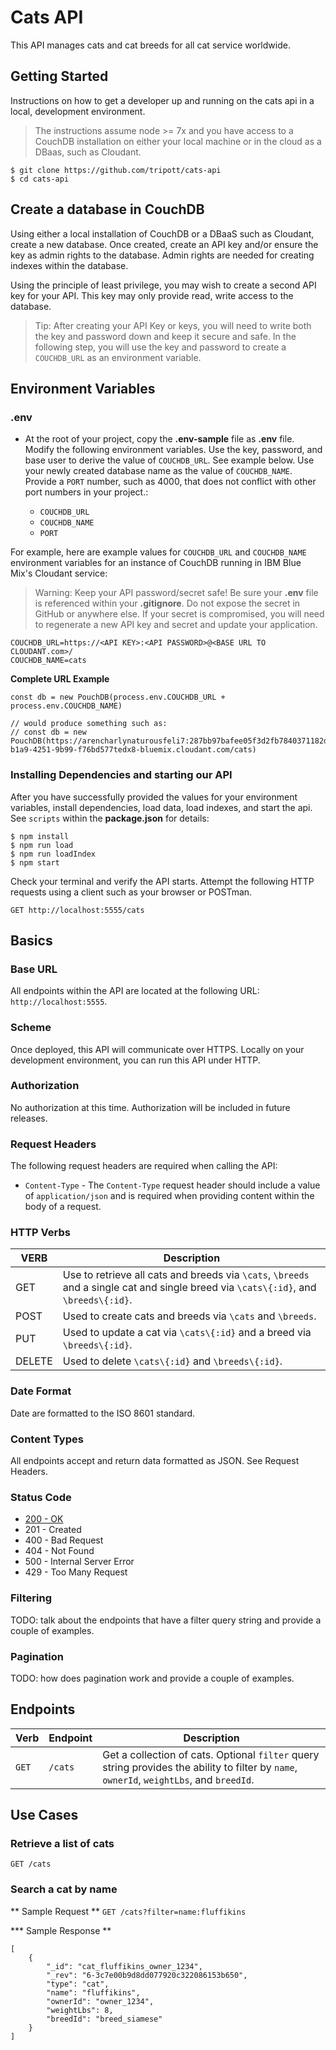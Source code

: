 # Cats API

This API manages cats and cat breeds for all cat service worldwide.

## Getting Started

Instructions on how to get a developer up and running on the cats api in a local, development environment.

> The instructions assume node >= 7x and you have access to a CouchDB installation on either your local machine or in the cloud as a DBaas, such as Cloudant.

```
$ git clone https://github.com/tripott/cats-api
$ cd cats-api
```

## Create a database in CouchDB

Using either a local installation of CouchDB or a DBaaS such as Cloudant, create a new database.  Once created, create an API key and/or ensure the key as admin rights to the database.  Admin rights are needed for creating indexes within the database.  

Using the principle of least privilege, you may wish to create a second API key for your API.  This key may only provide read, write access to the database.  

> Tip: After creating your API Key or keys, you will need to write both the key and password down and keep it secure and safe.  In the following step, you will use the key and password to create a `COUCHDB_URL` as an environment variable.

## Environment Variables

### **.env**

- At the root of your project, copy the **.env-sample** file as **.env** file.  Modify the following environment variables.  Use the key, password, and base user to derive the value of `COUCHDB_URL`.  See example below.  Use your newly created database name as the value of `COUCHDB_NAME`.  Provide a `PORT` number, such as 4000, that does not conflict with other port numbers in your project.:

  - `COUCHDB_URL`
  - `COUCHDB_NAME`
  - `PORT`

For example, here are example values for `COUCHDB_URL` and `COUCHDB_NAME` environment variables for an instance of CouchDB running in IBM Blue Mix's Cloudant service:

> Warning:  Keep your API password/secret safe!  Be sure your **.env** file is referenced within your **.gitignore**.  Do not expose the secret in GitHub or anywhere else.  If your secret is compromised, you will need to regenerate a new API key and secret and update your application.

```
COUCHDB_URL=https://<API KEY>:<API PASSWORD>@<BASE URL TO CLOUDANT.com>/
COUCHDB_NAME=cats
```

**Complete URL Example**

```
const db = new PouchDB(process.env.COUCHDB_URL + process.env.COUCHDB_NAME)

// would produce something such as:
// const db = new PouchDB(https://arencharlynaturousfeli7:287bb97bafee05f3d2fb7840371182d3d2534red@90629927-b1a9-4251-9b99-f76bd577tedx8-bluemix.cloudant.com/cats)

```

### Installing Dependencies and starting our API

After you have successfully provided the values for your environment variables, install dependencies, load data, load indexes, and start the api.  See `scripts` within the **package.json** for details:

```
$ npm install
$ npm run load
$ npm run loadIndex
$ npm start
```

Check your terminal and verify the API starts.  Attempt the following HTTP requests using a client such as your browser or POSTman.

```
GET http://localhost:5555/cats
```

## Basics

### Base URL

All endpoints within the API are located at the following URL: `http://localhost:5555`.


### Scheme

Once deployed, this API will communicate over HTTPS.  Locally on your development environment, you can run this API under HTTP.

### Authorization

No authorization at this time.  Authorization will be included in future releases.

### Request Headers

The following request headers are required when calling the API:

- `Content-Type` - The `Content-Type` request header should include a value of `application/json` and is required when providing content within the body of a request.


### HTTP Verbs

VERB     | Description
-------- | ----------------------------
GET      | Use to retrieve all cats and breeds via `\cats`, `\breeds` and a single cat and single breed via `\cats\{:id}`, and `\breeds\{:id}`.
POST     | Used to create cats and breeds via `\cats` and `\breeds`.
PUT      | Used to update a cat via `\cats\{:id}` and a breed via `\breeds\{:id}`.
DELETE   | Used to delete `\cats\{:id}` and `\breeds\{:id}`.

### Date Format

Date are formatted to the ISO 8601 standard.

### Content Types

All endpoints accept and return data formatted as JSON.   See Request Headers.

### Status Code

- [200 - OK](https://en.wikipedia.org/wiki/List_of_HTTP_status_codes#2xx_Success)
- 201 - Created
- 400 - Bad Request
- 404 - Not Found
- 500 - Internal Server Error
- 429 - Too Many Request

### Filtering

TODO: talk about the endpoints that have a filter query string and provide a couple of examples.

### Pagination

TODO: how does pagination work and provide a couple of examples.

## Endpoints

Verb   | Endpoint                 |  Description                
-------|--------------------------|-----------------------------
`GET`  | `/cats`                  | Get a collection of cats.  Optional `filter` query string provides the ability to filter by `name`, `ownerId`, `weightLbs`, and `breedId`.

## Use Cases

### Retrieve a list of cats

`GET /cats`

### Search a cat by name

** Sample Request **
`GET /cats?filter=name:fluffikins`

*** Sample Response **

```
[
    {
        "_id": "cat_fluffikins_owner_1234",
        "_rev": "6-3c7e00b9d8dd077920c322086153b650",
        "type": "cat",
        "name": "fluffikins",
        "ownerId": "owner_1234",
        "weightLbs": 8,
        "breedId": "breed_siamese"
    }
]
```
